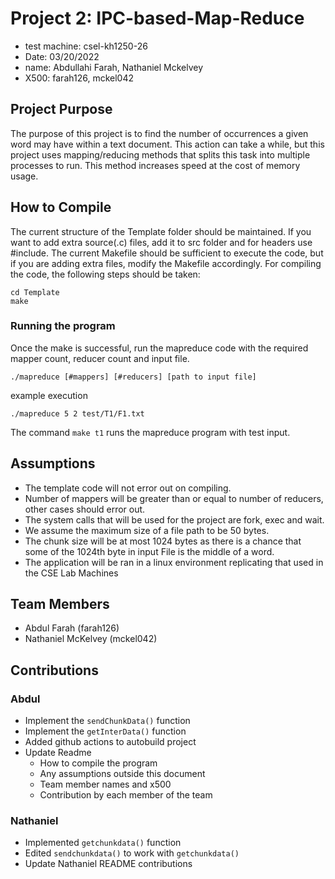 # Project 2: IPC-based-Map-Reduce

- test machine: csel-kh1250-26
- Date: 03/20/2022
- name: Abdullahi Farah, Nathaniel Mckelvey
- X500: farah126, mckel042

## Project Purpose
The purpose of this project is to find the number of occurrences a given word may have within a text document. This action can take a while, but this project uses mapping/reducing methods that splits this task into multiple processes to run. This method increases speed at the cost of memory usage.

## How to Compile
The current structure of the Template folder should be maintained. If you want to add extra source(.c)
files, add it to src folder and for headers use #include. The current Makefile should be sufficient to execute
the code, but if you are adding extra files, modify the Makefile accordingly. For compiling the code, the
following steps should be taken:
```
cd Template
make
```

### Running the program
Once the make is successful, run the mapreduce code with the required mapper count, reducer count and
input file.
```
./mapreduce [#mappers] [#reducers] [path to input file]
```
example execution
```
./mapreduce 5 2 test/T1/F1.txt
```
The command `make t1` runs the mapreduce program with test input.

## Assumptions
- The template code will not error out on compiling.
- Number of mappers will be greater than or equal to number of reducers, other cases should error
out.
- The system calls that will be used for the project are fork, exec and wait.
- We assume the maximum size of a file path to be 50 bytes.
- The chunk size will be at most 1024 bytes as there is a chance that some of the 1024th byte
in input File is the middle of a word.
- The application will be ran in a linux environment replicating that used in the CSE Lab Machines

## Team Members
* Abdul Farah (farah126)
* Nathaniel McKelvey (mckel042)

## Contributions
### Abdul
- Implement the `sendChunkData()` function
- Implement the `getInterData()` function
- Added github actions to autobuild project
- Update Readme
   - How to compile the program
   - Any assumptions outside this document
   - Team member names and x500
   - Contribution by each member of the team

### Nathaniel
- Implemented `getchunkdata()` function
- Edited `sendchunkdata()` to work with `getchunkdata()`
- Update Nathaniel README contributions
